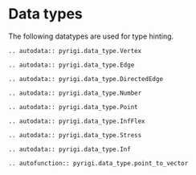 # Data types

The following datatypes are used for type hinting.

```{eval-rst}
.. autodata:: pyrigi.data_type.Vertex
   
.. autodata:: pyrigi.data_type.Edge

.. autodata:: pyrigi.data_type.DirectedEdge

.. autodata:: pyrigi.data_type.Number

.. autodata:: pyrigi.data_type.Point

.. autodata:: pyrigi.data_type.InfFlex

.. autodata:: pyrigi.data_type.Stress

.. autodata:: pyrigi.data_type.Inf

.. autofunction:: pyrigi.data_type.point_to_vector

```
